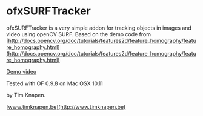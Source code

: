 ofxSURFTracker
==============

ofxSURFTracker is a very simple addon for tracking objects in images and video using openCV SURF. 
Based on the demo code from [http://docs.opencv.org/doc/tutorials/features2d/feature_homography/feature_homography.html](http://docs.opencv.org/doc/tutorials/features2d/feature_homography/feature_homography.html)

[Demo video](http://vimeo.com/timknapen/ofxsurftracker-demo)

Tested with OF 0.9.8 on Mac OSX 10.11

by Tim Knapen. 

[www.timknapen.be](http://www.timknapen.be)
 
